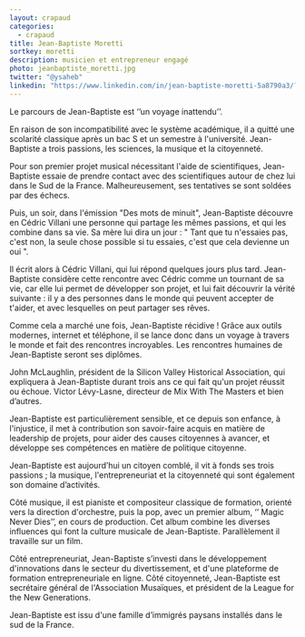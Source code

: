 ```yaml
---
layout: crapaud
categories:
  - crapaud
title: Jean-Baptiste Moretti
sortkey: moretti
description: musicien et entrepreneur engagé
photo: jeanbaptiste_moretti.jpg
twitter: "@ysaheb"
linkedin: "https://www.linkedin.com/in/jean-baptiste-moretti-5a8790a3/?ppe=1"
---
```


Le parcours de Jean-Baptiste est ‘’un voyage inattendu’’.

En raison de son incompatibilité avec le système académique, il a quitté une scolarité classique après un bac S et un semestre à l'université. Jean-Baptiste a trois passions, les sciences, la musique et la citoyenneté.

Pour son premier projet musical nécessitant l'aide de scientifiques, Jean-Baptiste essaie de prendre contact avec des scientifiques autour de chez lui dans le Sud de la France. Malheureusement, ses tentatives se sont soldées par des échecs. 

Puis, un soir, dans l'émission "Des mots de minuit", Jean-Baptiste découvre en Cédric Villani une personne qui partage les mêmes passions, et qui les combine dans sa vie.  Sa mère lui dira un jour : " Tant que tu n'essaies pas, c'est non, la seule chose possible si tu essaies, c'est que cela devienne un oui ". 

Il écrit alors à Cédric Villani, qui lui répond quelques jours plus tard. Jean-Baptiste considère cette rencontre avec Cédric comme un tournant de sa vie, car elle lui permet de développer son projet, et lui fait découvrir la vérité suivante : il y a des personnes dans le monde qui peuvent accepter de t'aider, et avec lesquelles on peut partager ses rêves. 

Comme cela a marché une fois, Jean-Baptiste récidive ! Grâce aux outils modernes, internet et téléphone, il se lance donc dans un voyage à travers le monde et fait des rencontres incroyables. Les rencontres humaines de Jean-Baptiste seront ses diplômes. 

John McLaughlin, président de la Silicon Valley Historical Association, qui expliquera à Jean-Baptiste durant trois ans ce qui fait qu'un projet réussit ou échoue. Victor Lévy-Lasne, directeur de Mix With The Masters et bien d’autres.

Jean-Baptiste est particulièrement sensible, et ce depuis son enfance, à l'injustice, il met à contribution son savoir-faire acquis en matière de leadership de projets, pour aider des causes citoyennes à avancer, et développe ses compétences en matière de politique citoyenne.

Jean-Baptiste est aujourd’hui un citoyen comblé, il vit à fonds ses trois passions ; la musique, l'entrepreneuriat et la citoyenneté qui sont également son domaine d’activités. 

Côté musique, il est pianiste et compositeur classique de formation, orienté vers la direction d'orchestre, puis la pop, avec un premier album, ‘’ Magic Never Dies’’, en cours de production. Cet album combine les diverses influences qui font la culture musicale de Jean-Baptiste. Parallèlement il travaille sur un film. 

Côté entrepreneuriat, Jean-Baptiste s’investi dans le développement d'innovations dans le secteur du divertissement, et d'une plateforme de formation entrepreneuriale en ligne. Côté citoyenneté, Jean-Baptiste est secrétaire général de l'Association Musaïques, et président de la League for the New Generations.

Jean-Baptiste est issu d'une famille d’immigrés paysans installés dans le sud de la France.
